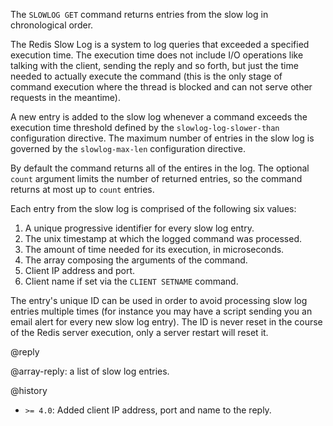 The `SLOWLOG GET` command returns entries from the slow log in chronological order.

The Redis Slow Log is a system to log queries that exceeded a specified execution time.
The execution time does not include I/O operations like talking with the client, sending the reply and so forth, but just the time needed to actually execute the command (this is the only stage of command execution where the thread is blocked and can not serve other requests in the meantime).

A new entry is added to the slow log whenever a command exceeds the execution time threshold defined by the `slowlog-log-slower-than` configuration directive.
The maximum number of entries in the slow log is governed by the `slowlog-max-len` configuration directive.

By default the command returns all of the entires in the log. The optional `count` argument limits the number of returned entries, so the command returns at most up to `count` entries.

Each entry from the slow log is comprised of the following six values:

1. A unique progressive identifier for every slow log entry.
2. The unix timestamp at which the logged command was processed.
3. The amount of time needed for its execution, in microseconds.
4. The array composing the arguments of the command.
5. Client IP address and port.
6. Client name if set via the `CLIENT SETNAME` command.

The entry's unique ID can be used in order to avoid processing slow log entries multiple times (for instance you may have a script sending you an email alert for every new slow log entry).
The ID is never reset in the course of the Redis server execution, only a server
restart will reset it.

@reply

@array-reply: a list of slow log entries.

@history

* `>= 4.0`: Added client IP address, port and name to the reply.
